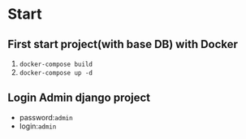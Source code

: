# Start
## First start project(with base DB) with Docker
1. `docker-compose build`
2. `docker-compose up -d`

## Login Admin django project
* password:`admin`
* login:`admin`